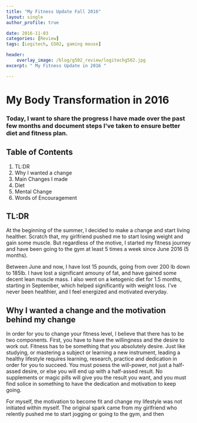 ```yaml
---
title: "My Fitness Update Fall 2016"
layout: single
author_profile: true

date: 2016-11-03
categories: [Review]
tags: [Logitech, G502, gaming mouse]

header:
    overlay_image: /blog/g502_review/logitechg502.jpg
excerpt: " My Fitness Update in 2016 " 

---
```


# My Body Transformation in 2016 

### Today, I want to share the progress I have made over the past few months and document steps I've taken to ensure better diet and fitness plan. 

## Table of Contents 

1. TL:DR 
2. Why I wanted a change 
3. Main Changes I made 
4. Diet 
5. Mental Change 
6. Words of Encouragement 

## TL:DR

At the beginning of the summer, I decided to make a change and start living healther. Scratch that, my girlfriend pushed me to start losing weight and gain some muscle. But regardless of the motive, I started my fitness journey and have been going to the gym at least 5 times a week since June 2016 (5 months). 

Between June and now, I have lost 15 pounds, going from over 200 lb down to 185lb. I have lost a significant amouny of fat, and have gained some decent lean muscle mass. I also went on a ketogenic diet for 1.5 months, starting in September, which helped significantly with weight loss. I've never been healthier, and I feel energized and motivated everyday. 

## Why I wanted a change and the motivation behind my change 

In order for you to change your fitness level, I believe that there has to be two components. 
First, you have to have the willingness and the desire to work out. Fitness has to be something that you absolutely desire. Just like studying, or mastering a subject or learning a new instrument, leading a healthy lifestyle requires learning, research, practice and dedication in order for you to succeed. You must posess the will-power, not just a half-assed desire, or else you will end up with a half-assed result. No supplements or magic pills will give you the result you want, and you must find solice in something to have the dedication and motivation to keep going. 

For myself, the motivation to become fit and change my lifestyle was not initiated within myself. The original spark came from my girlfriend who relently pushed me to start jogging or going to the gym, and then 